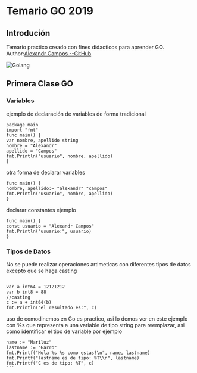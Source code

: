 # Temario GO 2019

## Introdución

Temario practico creado con fines didacticos para aprender GO. 
Author:[Alexandr Campos --GitHub](https://github.com/alexandr28?tab=repositories)

![Golang](https://cdn-images-1.medium.com/max/2400/1*30aoNxlSnaYrLhBT0O1lzw.png)

## Primera Clase GO

### Variables

ejemplo de declaración de variables  de forma tradicional

```
package main
import "fmt"
func main() {
var nombre, apellido string
nombre = "Alexandr"
apellido = "Campos"
fmt.Println("usuario", nombre, apellido)
}
```

otra forma de declarar variables
```
func main() {
nombre, apellido:= "alexandr" "campos"
fmt.Println("usuario", nombre, apellido)
}
```

declarar constantes ejemplo

```
func main() {
const usuario = "Alexandr Campos"
fmt.Println("usuario:", usuario)
}
```

### Tipos de Datos

No se puede realizar operaciones artimeticas con diferentes tipos de datos excepto que se haga casting

```

var a int64 = 12121212
var b int8 = 88
//casting
c := a + int64(b)
fmt.Println("el resultado es:", c)
```

uso de comodinemos en Go es practico, asi lo demos ver en este ejemplo con %s que representa a una variable de tipo string para reemplazar, asi como identificar el tipo de variable por ejemplo

````
name := "Mariluz"
lastname := "Garro"
fmt.Printf("Hola %s %s como estas?\n", name, lastname)
fmt.Printf("lastname es de tipo: %T\\n", lastname)
fmt.Printf("C es de tipo: %T", c)
```